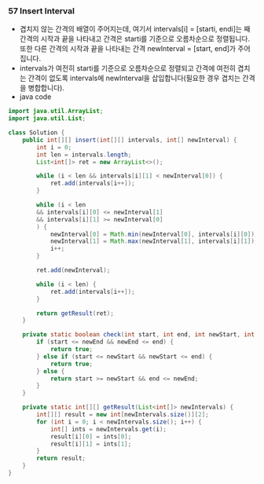 ### 57 Insert Interval
- 겹치지 않는 간격의 배열이 주어지는데, 여기서 intervals[i] = [starti, endi]는 째 간격의 시작과 끝을 나타내고 간격은 starti를 기준으로 오름차순으로 정렬됩니다. 또한 다른 간격의 시작과 끝을 나타내는 간격 newInterval = [start, end]가 주어집니다.
- intervals가 여전히 starti를 기준으로 오름차순으로 정렬되고 간격에 여전히 겹치는 간격이 없도록 intervals에 newInterval을 삽입합니다(필요한 경우 겹치는 간격을 병합합니다).
- java code
```java
import java.util.ArrayList;
import java.util.List;

class Solution {
    public int[][] insert(int[][] intervals, int[] newInterval) {
        int i = 0;
        int len = intervals.length;
        List<int[]> ret = new ArrayList<>();

        while (i < len && intervals[i][1] < newInterval[0]) {
            ret.add(intervals[i++]);
        }

        while (i < len 
        && intervals[i][0] <= newInterval[1] 
        && intervals[i][1] >= newInterval[0]
        ) {
            newInterval[0] = Math.min(newInterval[0], intervals[i][0]);
            newInterval[1] = Math.max(newInterval[1], intervals[i][1]);
            i++;
        }

        ret.add(newInterval);

        while (i < len) {
            ret.add(intervals[i++]);
        }

        return getResult(ret);
    }

    private static boolean check(int start, int end, int newStart, int newEnd) {
        if (start <= newEnd && newEnd <= end) {
            return true;
        } else if (start <= newStart && newStart <= end) {
            return true;
        } else {
            return start >= newStart && end <= newEnd;
        }
    }

    private static int[][] getResult(List<int[]> newIntervals) {
        int[][] result = new int[newIntervals.size()][2];
        for (int i = 0; i < newIntervals.size(); i++) {
            int[] ints = newIntervals.get(i);
            result[i][0] = ints[0];
            result[i][1] = ints[1];
        }
        return result;
    }
}
```
